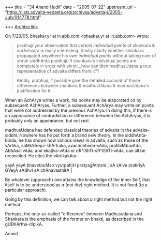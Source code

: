 +++
title = "34 Anand Hudli"
date = "2005-07-22"
upstream_url = "https://lists.advaita-vedanta.org/archives/advaita-l/2005-July/014778.html"

+++
[Archive link](https://lists.advaita-vedanta.org/archives/advaita-l/2005-July/014778.html)

On 7/20/05, bhaskar.yr at in.abb.com <bhaskar.yr at in.abb.com> wrote:
>

>prabhuji your observation that *certain individual points* of shankara &
>surEshvara is really interesting. Kindly clarify whether shankara
>propagated anywhere his own *individual points* without taking care of
>shruti siddhAnta prabhuji.  If shankara's individual points are completely
>in order with shruti...how can then madhusUdana a true representative of
>advaita differs from it??
>
>Kindly, prabhuji, if possible give the detailed account of those
>differences between shankara & madhusUdana & madhusUdana's justification
>for it.
>

When an AchArya writes a work, his points may be elaborated on by subsequent 
AchAryas. Further, a subsequent AchArya may write on points that were not 
addressed by the previous AchArya. In doing this, if there is an appearance 
of contradiction or difference between the AchAryas, it is probably only an 
appearance, but not real.

madhusUdana has defended classical theories of advaita in the 
advaita-siddhi. Nowhere has he put forth a brand new theory. In the 
siddhAnta-bindu, he has shown how various views in advaita, such as those of 
the vArtika, saMkShepa-shArIraka, avachchheda-vAda, pratibiMbavAda, 
AbhAsa-vAda, and ekajIva-vAda or dR^iShTi-sR^iShTi-vAda, can all be 
reconciled. He cites the vArtikakAra:

yayA yayA bhavetpuMso vyutpattiH pratyagAtmani |
sA sAiva prakriyA GYeyA sAdhvI sA chAnavasthitA |

By whatever (approach) one attains the knowledge of the Inner Self, that 
itself is to be understood as *a* (not *the*) right method. It is not fixed 
(to a particular approach).

Going by this definition, we can talk about *a* right method but not *the* 
right method.

Perhaps, the only so-called "difference" between Madhusudana and Shankara is 
the emphasis of the former on bhakti, as described in the gUDhArtha-dIpikA.

Anand



